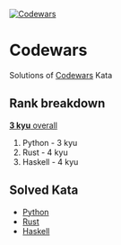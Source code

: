 [![Codewars](https://github.com/matyama/codewars/actions/workflows/codewars.yml/badge.svg)](https://github.com/matyama/codewars/actions/workflows/codewars.yml)

# Codewars
Solutions of [Codewars](https://codewars.com/) Kata

## Rank breakdown
[**3 kyu** overall](https://www.codewars.com/users/matyama)
1. Python - 3 kyu
1. Rust - 4 kyu
1. Haskell - 4 kyu

## Solved Kata
* [Python](python/README.md)
* [Rust](rust/README.md)
* [Haskell](haskell/README.md)
